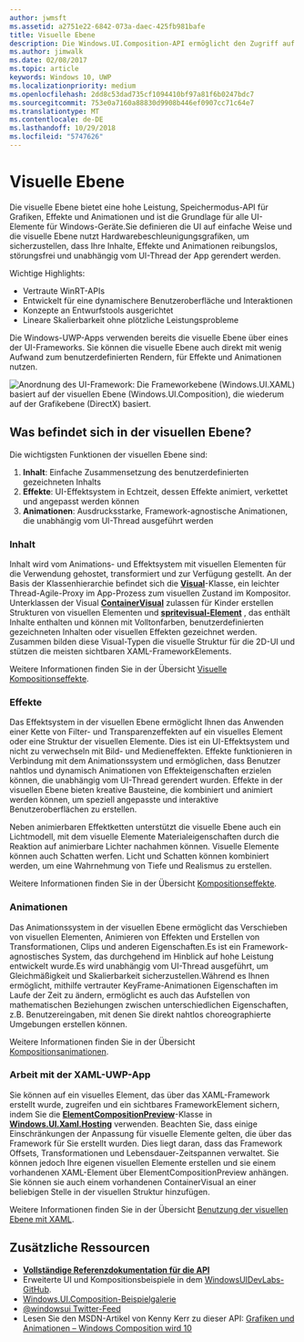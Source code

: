 ```yaml
---
author: jwmsft
ms.assetid: a2751e22-6842-073a-daec-425fb981bafe
title: Visuelle Ebene
description: Die Windows.UI.Composition-API ermöglicht den Zugriff auf die Kompositionsebene zwischen der Frameworkebene (XAML) und der Grafikebene (DirectX).
ms.author: jimwalk
ms.date: 02/08/2017
ms.topic: article
keywords: Windows 10, UWP
ms.localizationpriority: medium
ms.openlocfilehash: 2dd8c53dad735cf1094410bf97a81f6b0247bdc7
ms.sourcegitcommit: 753e0a7160a88830d9908b446ef0907cc71c64e7
ms.translationtype: MT
ms.contentlocale: de-DE
ms.lasthandoff: 10/29/2018
ms.locfileid: "5747626"
---
```

# <a name="visual-layer"></a>Visuelle Ebene

Die visuelle Ebene bietet eine hohe Leistung, Speichermodus-API für Grafiken, Effekte und Animationen und ist die Grundlage für alle UI-Elemente für Windows-Geräte.Sie definieren die UI auf einfache Weise und die visuelle Ebene nutzt Hardwarebeschleunigungsgrafiken, um sicherzustellen, dass Ihre Inhalte, Effekte und Animationen reibungslos, störungsfrei und unabhängig vom UI-Thread der App gerendert werden.

Wichtige Highlights:

* Vertraute WinRT-APIs
* Entwickelt für eine dynamischere Benutzeroberfläche und Interaktionen
* Konzepte an Entwurfstools ausgerichtet
* Lineare Skalierbarkeit ohne plötzliche Leistungsprobleme

Die Windows-UWP-Apps verwenden bereits die visuelle Ebene über eines der UI-Frameworks. Sie können die visuelle Ebene auch direkt mit wenig Aufwand zum benutzerdefinierten Rendern, für Effekte und Animationen nutzen.

![Anordnung des UI-Framework: Die Frameworkebene (Windows.UI.XAML) basiert auf der visuellen Ebene (Windows.UI.Composition), die wiederum auf der Grafikebene (DirectX) basiert.](images/layers-win-ui-composition.png)

## <a name="whats-in-the-visual-layer"></a>Was befindet sich in der visuellen Ebene?

Die wichtigsten Funktionen der visuellen Ebene sind:

1. **Inhalt**: Einfache Zusammensetzung des benutzerdefinierten gezeichneten Inhalts
1. **Effekte**: UI-Effektsystem in Echtzeit, dessen Effekte animiert, verkettet und angepasst werden können
1. **Animationen**: Ausdrucksstarke, Framework-agnostische Animationen, die unabhängig vom UI-Thread ausgeführt werden

### <a name="content"></a>Inhalt

Inhalt wird vom Animations- und Effektsystem mit visuellen Elementen für die Verwendung gehostet, transformiert und zur Verfügung gestellt. An der Basis der Klassenhierarchie befindet sich die [**Visual**](https://msdn.microsoft.com/library/windows/apps/Dn706858)-Klasse, ein leichter Thread-Agile-Proxy im App-Prozess zum visuellen Zustand im Kompositor. Unterklassen der Visual [**ContainerVisual**](https://msdn.microsoft.com/library/windows/apps/Dn706810) zulassen für Kinder erstellen Strukturen von visuellen Elementen und [**spritevisual-Element**](https://msdn.microsoft.com/library/windows/apps/Mt589433) , das enthält Inhalte enthalten und können mit Volltonfarben, benutzerdefinierten gezeichneten Inhalten oder visuellen Effekten gezeichnet werden. Zusammen bilden diese Visual-Typen die visuelle Struktur für die 2D-UI und stützen die meisten sichtbaren XAML-FrameworkElements.

Weitere Informationen finden Sie in der Übersicht [Visuelle Kompositionseffekte](composition-visual-tree.md).

### <a name="effects"></a>Effekte

Das Effektsystem in der visuellen Ebene ermöglicht Ihnen das Anwenden einer Kette von Filter- und Transparenzeffekten auf ein visuelles Element oder eine Struktur der visuellen Elemente. Dies ist ein UI-Effektsystem und nicht zu verwechseln mit Bild- und Medieneffekten. Effekte funktionieren in Verbindung mit dem Animationssystem und ermöglichen, dass Benutzer nahtlos und dynamisch Animationen von Effekteigenschaften erzielen können, die unabhängig vom UI-Thread gerendert wurden. Effekte in der visuellen Ebene bieten kreative Bausteine, die kombiniert und animiert werden können, um speziell angepasste und interaktive Benutzeroberflächen zu erstellen.

Neben animierbaren Effektketten unterstützt die visuelle Ebene auch ein Lichtmodell, mit dem visuelle Elemente Materialeigenschaften durch die Reaktion auf animierbare Lichter nachahmen können. Visuelle Elemente können auch Schatten werfen. Licht und Schatten können kombiniert werden, um eine Wahrnehmung von Tiefe und Realismus zu erstellen.

Weitere Informationen finden Sie in der Übersicht [Kompositionseffekte](composition-effects.md).

### <a name="animations"></a>Animationen

Das Animationssystem in der visuellen Ebene ermöglicht das Verschieben von visuellen Elementen, Animieren von Effekten und Erstellen von Transformationen, Clips und anderen Eigenschaften.Es ist ein Framework-agnostisches System, das durchgehend im Hinblick auf hohe Leistung entwickelt wurde.Es wird unabhängig vom UI-Thread ausgeführt, um Gleichmäßigkeit und Skalierbarkeit sicherzustellen.Während es Ihnen ermöglicht, mithilfe vertrauter KeyFrame-Animationen Eigenschaften im Laufe der Zeit zu ändern, ermöglicht es auch das Aufstellen von mathematischen Beziehungen zwischen unterschiedlichen Eigenschaften, z.B. Benutzereingaben, mit denen Sie direkt nahtlos choreographierte Umgebungen erstellen können.

Weitere Informationen finden Sie in der Übersicht [Kompositionsanimationen](composition-animation.md).

### <a name="working-with-your-xaml-uwp-app"></a>Arbeit mit der XAML-UWP-App

Sie können auf ein visuelles Element, das über das XAML-Framework erstellt wurde, zugreifen und ein sichtbares FrameworkElement sichern, indem Sie die [**ElementCompositionPreview**](https://msdn.microsoft.com/library/windows/apps/Mt608976)-Klasse in [**Windows.UI.Xaml.Hosting**](https://msdn.microsoft.com/library/windows/apps/Hh701908) verwenden. Beachten Sie, dass einige Einschränkungen der Anpassung für visuelle Elemente gelten, die über das Framework für Sie erstellt wurden. Dies liegt daran, dass das Framework Offsets, Transformationen und Lebensdauer-Zeitspannen verwaltet. Sie können jedoch Ihre eigenen visuellen Elemente erstellen und sie einem vorhandenen XAML-Element über ElementCompositionPreview anhängen. Sie können sie auch einem vorhandenen ContainerVisual an einer beliebigen Stelle in der visuellen Struktur hinzufügen.

Weitere Informationen finden Sie in der Übersicht [Benutzung der visuellen Ebene mit XAML](using-the-visual-layer-with-xaml.md).

## <a name="additional-resources"></a>Zusätzliche Ressourcen

* [**Vollständige Referenzdokumentation für die API**](https://msdn.microsoft.com/library/windows/apps/Dn706878)
* Erweiterte UI und Kompositionsbeispiele in dem [WindowsUIDevLabs-GitHub](https://github.com/microsoft/windowsuidevlabs).
* [Windows.UI.Composition-Beispielgalerie](https://aka.ms/winuiapp)
* [@windowsui Twitter-Feed ](https://twitter.com/windowsui)
* Lesen Sie den MSDN-Artikel von Kenny Kerr zu dieser API: [Grafiken und Animationen – Windows Composition wird 10](https://msdn.microsoft.com/magazine/mt590968)
